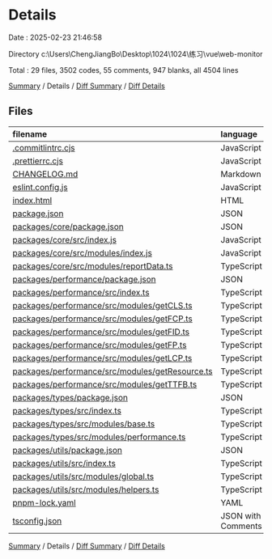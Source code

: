 # Details

Date : 2025-02-23 21:46:58

Directory c:\\Users\\ChengJiangBo\\Desktop\\1024\\1024\\练习\\vue\\web-monitor

Total : 29 files, 3502 codes, 55 comments, 947 blanks, all 4504 lines

[Summary](results.md) / Details / [Diff Summary](diff.md) / [Diff Details](diff-details.md)

## Files

| filename                                                                                            | language           |  code | comment | blank | total |
| :-------------------------------------------------------------------------------------------------- | :----------------- | ----: | ------: | ----: | ----: |
| [.commitlintrc.cjs](/.commitlintrc.cjs)                                                             | JavaScript         |    33 |       5 |     1 |    39 |
| [.prettierrc.cjs](/.prettierrc.cjs)                                                                 | JavaScript         |     9 |       1 |     1 |    11 |
| [CHANGELOG.md](/CHANGELOG.md)                                                                       | Markdown           |    10 |       0 |     5 |    15 |
| [eslint.config.js](/eslint.config.js)                                                               | JavaScript         |    42 |       4 |     2 |    48 |
| [index.html](/index.html)                                                                           | HTML               |    48 |       7 |     1 |    56 |
| [package.json](/package.json)                                                                       | JSON               |    70 |       0 |     1 |    71 |
| [packages/core/package.json](/packages/core/package.json)                                           | JSON               |     0 |       0 |     1 |     1 |
| [packages/core/src/index.js](/packages/core/src/index.js)                                           | JavaScript         |     0 |       0 |     1 |     1 |
| [packages/core/src/modules/index.js](/packages/core/src/modules/index.js)                           | JavaScript         |     0 |       0 |     1 |     1 |
| [packages/core/src/modules/reportData.ts](/packages/core/src/modules/reportData.ts)                 | TypeScript         |     0 |       0 |     1 |     1 |
| [packages/performance/package.json](/packages/performance/package.json)                             | JSON               |    12 |       0 |     1 |    13 |
| [packages/performance/src/index.ts](/packages/performance/src/index.ts)                             | TypeScript         |     0 |       0 |     1 |     1 |
| [packages/performance/src/modules/getCLS.ts](/packages/performance/src/modules/getCLS.ts)           | TypeScript         |    36 |       8 |     5 |    49 |
| [packages/performance/src/modules/getFCP.ts](/packages/performance/src/modules/getFCP.ts)           | TypeScript         |    17 |       6 |     1 |    24 |
| [packages/performance/src/modules/getFID.ts](/packages/performance/src/modules/getFID.ts)           | TypeScript         |    16 |       0 |     0 |    16 |
| [packages/performance/src/modules/getFP.ts](/packages/performance/src/modules/getFP.ts)             | TypeScript         |    17 |       6 |     1 |    24 |
| [packages/performance/src/modules/getLCP.ts](/packages/performance/src/modules/getLCP.ts)           | TypeScript         |    17 |       3 |     1 |    21 |
| [packages/performance/src/modules/getResource.ts](/packages/performance/src/modules/getResource.ts) | TypeScript         |    16 |       3 |     1 |    20 |
| [packages/performance/src/modules/getTTFB.ts](/packages/performance/src/modules/getTTFB.ts)         | TypeScript         |    13 |       0 |     0 |    13 |
| [packages/types/package.json](/packages/types/package.json)                                         | JSON               |    12 |       0 |     1 |    13 |
| [packages/types/src/index.ts](/packages/types/src/index.ts)                                         | TypeScript         |     1 |       0 |     0 |     1 |
| [packages/types/src/modules/base.ts](/packages/types/src/modules/base.ts)                           | TypeScript         |     0 |       0 |     1 |     1 |
| [packages/types/src/modules/performance.ts](/packages/types/src/modules/performance.ts)             | TypeScript         |     3 |       0 |     0 |     3 |
| [packages/utils/package.json](/packages/utils/package.json)                                         | JSON               |    12 |       0 |     1 |    13 |
| [packages/utils/src/index.ts](/packages/utils/src/index.ts)                                         | TypeScript         |     2 |       0 |     0 |     2 |
| [packages/utils/src/modules/global.ts](/packages/utils/src/modules/global.ts)                       | TypeScript         |     5 |       1 |     1 |     7 |
| [packages/utils/src/modules/helpers.ts](/packages/utils/src/modules/helpers.ts)                     | TypeScript         |     4 |       9 |     0 |    13 |
| [pnpm-lock.yaml](/pnpm-lock.yaml)                                                                   | YAML               | 3,076 |       0 |   916 | 3,992 |
| [tsconfig.json](/tsconfig.json)                                                                     | JSON with Comments |    31 |       2 |     1 |    34 |

[Summary](results.md) / Details / [Diff Summary](diff.md) / [Diff Details](diff-details.md)
